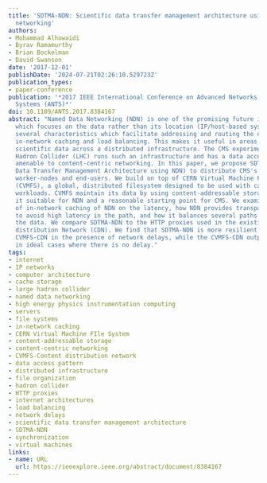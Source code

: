 ```yaml
---
title: 'SDTMA-NDN: Scientific data transfer management architecture using named data
  networking'
authors:
- Mohammad Alhowaidi
- Byrav Ramamurthy
- Brian Bockelman
- David Swanson
date: '2017-12-01'
publishDate: '2024-07-21T02:26:10.529723Z'
publication_types:
- paper-conference
publication: '*2017 IEEE International Conference on Advanced Networks and Telecommunications
  Systems (ANTS)*'
doi: 10.1109/ANTS.2017.8384167
abstract: "Named Data Networking (NDN) is one of the promising future internet architectures,
  which focuses on the data rather than its location (IP/host-based system). NDN has
  several characteristics which facilitate addressing and routing the data: fail-over,
  in-network caching and load balancing. This makes it useful in areas such as managing
  scientific data across a distributed infrastructure. The CMS experiment on the Large
  Hadron Collider (LHC) runs such an infrastructure and has a data access pattern
  amenable to content-centric networking. In this paper, we propose SDTMA-NDN (Scientific
  Data Transfer Management Architecture using NDN) to distribute CMS's software to
  worker-nodes and end-users. We build on top of CERN Virtual Machine File System
  (CVMFS), a global, distributed filesystem designed to be used with cache-friendly
  workloads. CVMFS maintain its data by using content-addressable storage, which makes
  it suitable for NDN and a reasonable starting point for CMS. We examine the effect
  of in-network caching of NDN on the latency, how NDN provides transparent path selection
  to avoid high latency in the path, and how it balances several paths for retrieving
  the data. We compare SDTMA-NDN to the HTTP proxies used in the existing CVMFS-Content
  distribution Network (CDN). We find that SDTMA-NDN is more resilient and outperforms
  CVMFS-CDN in the presence of network delays, while the CVMFS-CDN outperforms SDTMA-NDN
  in ideal cases where there is no delay."
tags:
- internet
- IP networks
- computer architecture
- cache storage
- large hadron collider
- named data networking
- high energy physics instrumentation computing
- servers
- file systems
- in-network caching
- CERN Virtual Machine FIle System
- content-addressable storage
- content-centric networking
- CVMFS-Content distribution network
- data access pattern
- distributed infrastructure
- file organization
- hadron collider
- HTTP proxies
- internet architectures
- load balancing
- network delays
- scientific data transfer management architecture
- SDTMA-NDN
- synchronization
- virtual machines
links:
- name: URL
  url: https://ieeexplore.ieee.org/abstract/document/8384167
---
```

